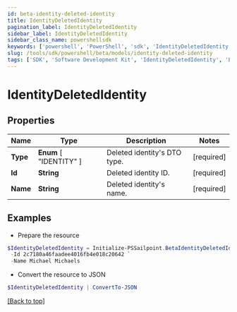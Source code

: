 ```yaml
---
id: beta-identity-deleted-identity
title: IdentityDeletedIdentity
pagination_label: IdentityDeletedIdentity
sidebar_label: IdentityDeletedIdentity
sidebar_class_name: powershellsdk
keywords: ['powershell', 'PowerShell', 'sdk', 'IdentityDeletedIdentity', 'BetaIdentityDeletedIdentity'] 
slug: /tools/sdk/powershell/beta/models/identity-deleted-identity
tags: ['SDK', 'Software Development Kit', 'IdentityDeletedIdentity', 'BetaIdentityDeletedIdentity']
---
```



# IdentityDeletedIdentity

## Properties

Name | Type | Description | Notes
------------ | ------------- | ------------- | -------------
**Type** |  **Enum** [  "IDENTITY" ] | Deleted identity's DTO type. | [required]
**Id** | **String** | Deleted identity ID. | [required]
**Name** | **String** | Deleted identity's name. | [required]

## Examples

- Prepare the resource
```powershell
$IdentityDeletedIdentity = Initialize-PSSailpoint.BetaIdentityDeletedIdentity  -Type IDENTITY `
 -Id 2c7180a46faadee4016fb4e018c20642 `
 -Name Michael Michaels
```

- Convert the resource to JSON
```powershell
$IdentityDeletedIdentity | ConvertTo-JSON
```


[[Back to top]](#) 

